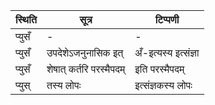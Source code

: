 | स्थिति | सूत्र | टिप्पणी |
| ----- | ------- | ------ |
| प्युसँ | - | - |
| प्युसँ | उपदेशेऽजनुनासिक इत् | अँ-इत्यस्य इत्संज्ञा |
| प्युसँ | शेषात् कर्तरि परस्मैपदम् | इति परस्मैपदम् |
| प्युस् | तस्य लोपः | इत्संज्ञकस्य लोपः |
